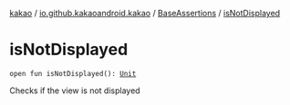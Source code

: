 [kakao](../../index.md) / [io.github.kakaoandroid.kakao](../index.md) / [BaseAssertions](index.md) / [isNotDisplayed](./is-not-displayed.md)

# isNotDisplayed

`open fun isNotDisplayed(): `[`Unit`](https://kotlinlang.org/api/latest/jvm/stdlib/kotlin/-unit/index.html)

Checks if the view is not displayed

